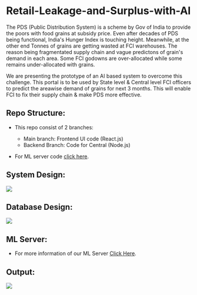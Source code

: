 # Retail-Leakage-and-Surplus-with-AI

The PDS (Public Distribution System) is a scheme by Gov of India to provide the poors with food grains at subsidy price. Even after decades of PDS being functional, India's Hunger Index is touching height. Meanwhile, at the other end Tonnes of grains are getting wasted at FCI warehouses.
The reason being fragmentated supply chain and vague predictons of grain's demand in each area. Some FCI godowns are over-allocated while some remains under-allocated with grains.

We are presenting the prototype of an AI based system to overcome this challenge. This portal is to be used by State level & Central level FCI officers to predict the areawise demand of grains for next 3 months. This will enable FCI to fix their supply chain & make PDS more effective.

## Repo Structure:

* This repo consist of 2 branches:
  * Main branch: Frontend UI code (React.js)
  * Backend Branch: Code for Central (Node.js)
  
* For ML server code [click here](https://github.com/piyushg9794/Retail-Leakage-ML-Server).

## System Design:


![](https://github.com/MMH-MMH/Retail-Leakage-and-Surplus-with-AI/blob/backend/System%20Design.png)


## Database Design:


![](https://github.com/MMH-MMH/Retail-Leakage-and-Surplus-with-AI/blob/backend/Database%20Design.png)


## ML Server:

* For more information of our ML Server [Click Here](https://github.com/piyushg9794/Retail-Leakage-ML-Server).



## Output:


![](https://github.com/MMH-MMH/Retail-Leakage-and-Surplus-with-AI/blob/backend/Output.png)
